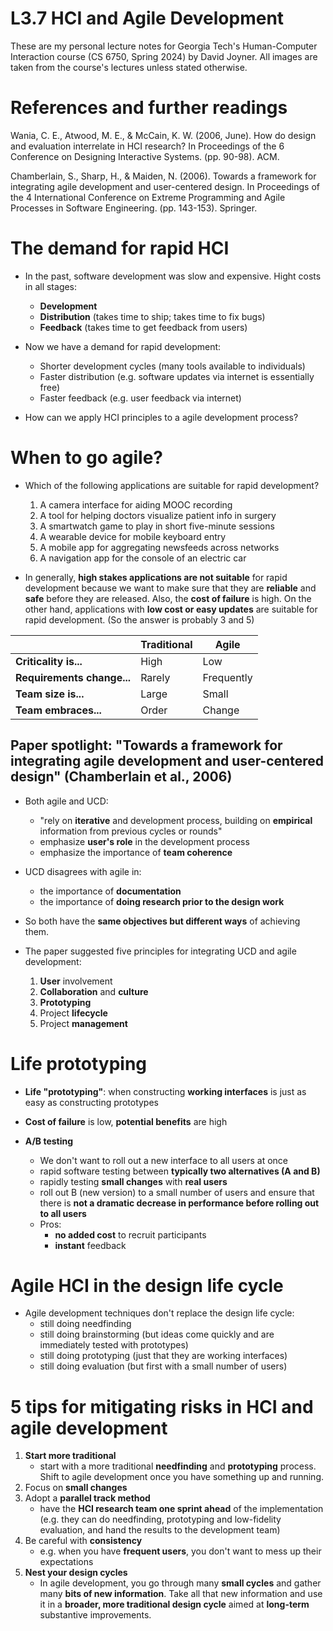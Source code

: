 # L3.7 HCI and Agile Development

These are my personal lecture notes for Georgia Tech's Human-Computer Interaction course (CS 6750, Spring 2024) by David Joyner. All images are taken from the course's lectures unless stated otherwise.

# References and further readings

Wania, C. E., Atwood, M. E., & McCain, K. W. (2006, June). How do design and evaluation interrelate in HCI research? In Proceedings of the 6 Conference on Designing Interactive Systems. (pp. 90-98). ACM.

Chamberlain, S., Sharp, H., & Maiden, N. (2006). Towards a framework for integrating agile development and user-centered design. In Proceedings of the 4 International Conference on Extreme Programming and Agile Processes in Software Engineering. (pp. 143-153). Springer.

# The demand for rapid HCI

- In the past, software development was slow and expensive. Hight costs in all stages:
  - **Development**
  - **Distribution** (takes time to ship; takes time to fix bugs)
  - **Feedback** (takes time to get feedback from users)

- Now we have a demand for rapid development:
  - Shorter development cycles (many tools available to individuals)
  - Faster distribution (e.g. software updates via internet is essentially free)
  - Faster feedback (e.g. user feedback via internet)

- How can we apply HCI principles to a agile development process?

# When to go agile?

- Which of the following applications are suitable for rapid development?
    1. A camera interface for aiding MOOC recording
    2. A tool for helping doctors visualize patient info in surgery
    3. A smartwatch game to play in short five-minute sessions
    4. A wearable device for mobile keyboard entry
    5. A mobile app for aggregating newsfeeds across networks
    6. A navigation app for the console of an electric car

- In generally, **high stakes applications are not suitable** for rapid development because we want to make sure that they are **reliable** and **safe** before they are released. Also, the **cost of failure** is high. On the other hand, applications with **low cost or easy updates** are suitable for rapid development. (So the answer is probably 3 and 5)

|                            | Traditional | Agile      |
| -------------------------- | ----------- | ---------- |
| **Criticality is...**      | High        | Low        |
| **Requirements change...** | Rarely      | Frequently |
| **Team size is...**        | Large       | Small      |
| **Team embraces...**       | Order       | Change     |

## Paper spotlight: "Towards a framework for integrating agile development and user-centered design" (Chamberlain et al., 2006)

- Both agile and UCD: 
    - "rely on **iterative** and development process, building on **empirical** information from previous cycles or rounds"
    - emphasize **user's role** in the development process
    - emphasize the importance of **team coherence**

- UCD disagrees with agile in:
    - the importance of **documentation**
    - the importance of **doing research prior to the design work**

- So both have the **same objectives but different ways** of achieving them.

- The paper suggested five principles for integrating UCD and agile development:
    1. **User** involvement
    2. **Collaboration** and **culture**
    3. **Prototyping**
    4. Project **lifecycle**
    5. Project **management**

# Life prototyping

- **Life "prototyping"**: when constructing **working interfaces** is just as easy as constructing prototypes
- **Cost of failure** is low, **potential benefits** are high

- **A/B testing**
    - We don't want to roll out a new interface to all users at once
    - rapid software testing between **typically two alternatives (A and B)**
    - rapidly testing **small changes** with **real users**
    - roll out B (new version) to a small number of users and ensure that there is **not a dramatic decrease in performance before rolling out to all users**
    - Pros: 
        - **no added cost** to recruit participants
        - **instant** feedback

# Agile HCI in the design life cycle

- Agile development techniques don't replace the design life cycle:
    - still doing needfinding
    - still doing brainstorming (but ideas come quickly and are immediately tested with prototypes)
    - still doing prototyping (just that they are working interfaces)
    - still doing evaluation (but first with a small number of users)

# 5 tips for mitigating risks in HCI and agile development

1. **Start more traditional**
    - start with a more traditional **needfinding** and **prototyping** process. Shift to agile development once you have something up and running.
2. Focus on **small changes**
3. Adopt a **parallel track method**
    - have the **HCI research team one sprint ahead** of the implementation (e.g. they can do needfinding, prototyping and low-fidelity evaluation, and hand the results to the development team)
4. Be careful with **consistency**
    - e.g. when you have **frequent users**, you don't want to mess up their expectations
5. **Nest your design cycles**
    - In agile development, you go through many **small cycles** and gather many **bits of new information**. Take all that new information and use it in a **broader, more traditional design cycle** aimed at **long-term** substantive improvements.

